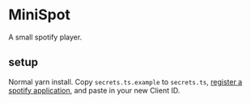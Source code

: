 # MiniSpot

A small spotify player.

## setup

Normal yarn install. Copy `secrets.ts.example` to `secrets.ts`, [register a spotify application](https://beta.developer.spotify.com/documentation/general/guides/app-settings/), and paste in your new Client ID.
